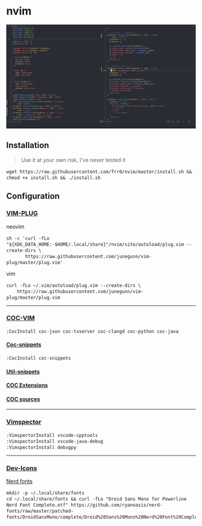 # nvim

![image](Nvim.png)

## Installation

> Use it at your own risk, I've never tested it

```
wget https://raw.githubusercontent.com/frr0/nvim/master/install.sh && chmod +x install.sh && ./install.sh
```

## Configuration

### [VIM-PLUG](https://github.com/junegunn/vim-plug)

neovim

```
sh -c 'curl -fLo "${XDG_DATA_HOME:-$HOME/.local/share}"/nvim/site/autoload/plug.vim --create-dirs \
       https://raw.githubusercontent.com/junegunn/vim-plug/master/plug.vim'
```

vim

```
curl -fLo ~/.vim/autoload/plug.vim --create-dirs \
    https://raw.githubusercontent.com/junegunn/vim-plug/master/plug.vim
```
-------------------------------------------

### [COC-VIM](https://github.com/neoclide/coc.nvim)

```
:CocInstall coc-json coc-tsserver coc-clangd coc-python coc-java
```

#### [Coc-snippets](https://github.com/neoclide/coc-snippets)

```
:CocInstall coc-snippets
```

#### [Util-snippets](https://github.com/sirver/UltiSnips)

#### [COC Extensions](https://github.com/neoclide/coc.nvim/wiki/Using-coc-extensions)

#### [COC sources](https://github.com/neoclide/coc-sources)

--------------------------------------------------------------------------------------------------------

### [Vimspector](https://github.com/puremourning/vimspector#supported-languages)

```
:VimspectorInstall vscode-cpptools 
:VimspectorInstall vscode-java-debug 
:VimspectorInstall debugpy
```

--------------------------------------------------------------------------------------------------------

### [Dev-Icons](https://github.com/ryanoasis/vim-devicons)

[Nerd fonts](https://github.com/ryanoasis/nerd-fonts#font-installation)

```
mkdir -p ~/.local/share/fonts
cd ~/.local/share/fonts && curl -fLo "Droid Sans Mono for Powerline Nerd Font Complete.otf" https://github.com/ryanoasis/nerd-fonts/raw/master/patched-fonts/DroidSansMono/complete/Droid%20Sans%20Mono%20Nerd%20Font%20Complete.otf
```
